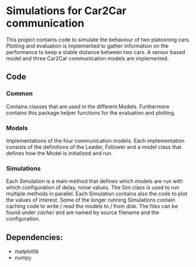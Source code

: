 # Simulations for Car2Car communication

This project contains code to simulate the behaviour of two platooning cars. 
Plotting and evaluation is implemented to gather information on the performance to keep a stable distance between two cars.
A sensor based model and three Car2Car communication models are implemented.

## Code

### Common
Contains classes that are used in the different Models. 
Furthermore contains this package helper functions for the evaluation and plotting.

### Models
Implementations of the four communication models. Each implementation 
consists of the definitions of the Leader, Follower and a model class 
that defines how the Model is initialized and run.

### Simulations
Each Simulation is a main method that defines which models are run with which configuration of delay, noise values.
The Sim class is used to run multiple methods in parallel. 
Each Simulation contains also the code to plot the values of interest.
Some of the longer running Simulations contain caching code to write / read the models to / from disk. The files can be 
found under *cache/* and are named by source filename and the configuration.

## Dependencies: 
- matplotlib
- numpy